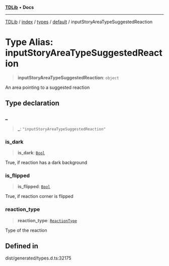 [**TDLib**](../../../../../../README.md) • **Docs**

***

[TDLib](../../../../../../modules.md) / [index](../../../../../README.md) / [types](../../../README.md) / [default](../README.md) / inputStoryAreaTypeSuggestedReaction

# Type Alias: inputStoryAreaTypeSuggestedReaction

> **inputStoryAreaTypeSuggestedReaction**: `object`

An area pointing to a suggested reaction

## Type declaration

### \_

> **\_**: `"inputStoryAreaTypeSuggestedReaction"`

### is\_dark

> **is\_dark**: [`Bool`](Bool.md)

True, if reaction has a dark background

### is\_flipped

> **is\_flipped**: [`Bool`](Bool.md)

True, if reaction corner is flipped

### reaction\_type

> **reaction\_type**: [`ReactionType`](ReactionType.md)

Type of the reaction

## Defined in

dist/generated/types.d.ts:32175
